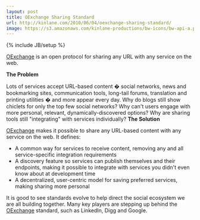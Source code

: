 ```yaml
---
layout: post
title: OExchange Sharing Standard
url: http://kinlane.com/2010/06/04/oexchange-sharing-standard/
image: https://s3.amazonaws.com/kinlane-productions/bw-icons/bw-api-a.png
---
```

{% include JB/setup %}
<p>
     <a href="http://www.oexchange.org/">OExchange</a> is an open protocol for sharing any URL with any service on the web.
</p>

<p>
     <strong>The Problem</strong>
</p>

<p>
     Lots of services accept URL-based content � social networks, news and bookmarking sites, communication tools, long-tail forums, translation and printing utilities � and more appear every day. Why do blogs still show chiclets for only the top few social networks? Why can't users engage with more personal, relevant, dynamically-discovered options? Why are sharing tools still "integrating" with services individually? <strong>The Solution</strong>
</p>

<p>
     <a href="http://www.oexchange.org/">OExchange</a> makes it possible to share any URL-based content with any service on the web. It defines:
</p>
<ul class="mainlist">
     <li>A common way for services to receive content, removing any and all service-specific integration requirements
     </li>
     <li>A discovery feature so services can publish themselves and their endpoints, making it possible to integrate with services you didn't even know about at development time
     </li>
     <li>A decentralized, user-centric model for saving preferred services, making sharing more personal
     </li>
</ul>
<p>
     It is good to see standards evolve to help direct the social ecosystem we are all building together. Many key players are stepping up behind the <a href="http://www.oexchange.org/">OExchange</a> standard, such as LinkedIn, Digg and Google.
</p>